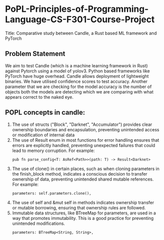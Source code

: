 # PoPL-Principles-of-Programming-Language-CS-F301-Course-Project
Title: Comparative study between Candle, a Rust based ML framework and PyTorch

## Problem Statement
We aim to test Candle (which is a machine learning framework in Rust) against Pytorch using a model of yolov3. 
Python based frameworks like PyTorch have huge overhead. Candle allows deployment of lightweight binaries.
We have utilised confidence scores to test accuracy.
Another parameter that we are checking for the model accuracy is the number of objects both the models are detecting which we are comparing with what appears correct to the naked eye.








## POPL concepts in candle:
1. The use of structs ("Block", "Darknet", "Accumulator") provides clear ownership boundaries and encapsulation, preventing unintended access or modification of internal data
2. The use of Result enum in most functions for error handling ensures that errors are explicitly handled, preventing unexpected failures that could lead to memory corruption. For example:
   ```
   pub fn parse_config<T: AsRef<Path>>(path: T) -> Result<Darknet> 
   ```
3. The use of clone() in certain places, such as when cloning parameters in the finish_block method, indicates a conscious decision to transfer ownership of data, preventing unintended shared mutable references. For example:
   ```
   parameters: self.parameters.clone(),
   ```
4. The use of self and &mut self in methods indicates ownership transfer or mutable borrowing, ensuring that ownership rules are followed.
5. Immutable data structures, like BTreeMap for parameters, are used in a way that promotes immutability. This is a good practice for preventing unintended modifications.
   ```
   parameters: BTreeMap<String, String>,
   ```
